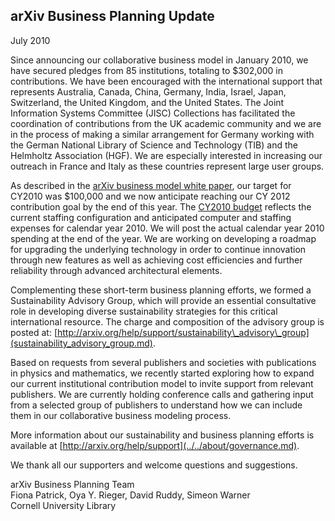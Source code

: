 arXiv Business Planning Update
------------------------------

July 2010

Since announcing our collaborative business model in January 2010, we
have secured pledges from 85 institutions, totaling to $302,000 in
contributions. We have been encouraged with the international support
that represents Australia, Canada, China, Germany, India, Israel, Japan,
Switzerland, the United Kingdom, and the United States. The Joint
Information Systems Committee (JISC) Collections has facilitated the
coordination of contributions from the UK academic community and we are
in the process of making a similar arrangement for Germany working with
the German National Library of Science and Technology (TIB) and the
Helmholtz Association (HGF). We are especially interested in increasing
our outreach in France and Italy as these countries represent large user
groups.

As described in the [arXiv business model white
paper](whitepaper.md), our target for CY2010 was $100,000 and
we now anticipate reaching our CY 2012 contribution goal by the end of
this year. The [CY2010 budget](2010_CY_arXiv_budget.pdf) reflects the
current staffing configuration and anticipated computer and staffing
expenses for calendar year 2010. We will post the actual calendar year
2010 spending at the end of the year. We are working on developing a
roadmap for upgrading the underlying technology in order to continue
innovation through new features as well as achieving cost efficiencies
and further reliability through advanced architectural elements.

Complementing these short-term business planning efforts, we formed a
Sustainability Advisory Group, which will provide an essential
consultative role in developing diverse sustainability strategies for
this critical international resource. The charge and composition of the
advisory group is posted at:
[http://arxiv.org/help/support/sustainability\_advisory\_group](sustainability_advisory_group.md).

Based on requests from several publishers and societies with
publications in physics and mathematics, we recently started exploring
how to expand our current institutional contribution model to invite
support from relevant publishers. We are currently holding conference
calls and gathering input from a selected group of publishers to
understand how we can include them in our collaborative business
modeling process.

More information about our sustainability and business planning efforts
is available at [http://arxiv.org/help/support](../../about/governance.md).

We thank all our supporters and welcome questions and suggestions.

arXiv Business Planning Team  
Fiona Patrick, Oya Y. Rieger, David Ruddy, Simeon Warner  
Cornell University Library
